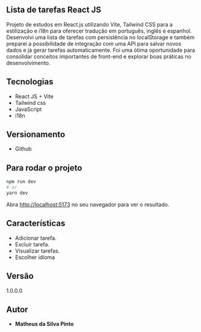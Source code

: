 ## Lista de tarefas React JS

Projeto de estudos em React.js utilizando Vite, Tailwind CSS para a estilização e i18n para oferecer tradução em português, inglês e espanhol. Desenvolvi uma lista de tarefas com persistência no localStorage e também preparei a possibilidade de integração com uma API para salvar novos dados e já gerar tarefas automaticamente. Foi uma ótima oportunidade para consolidar conceitos importantes de front-end e explorar boas práticas no desenvolvimento.

## Tecnologias

- React JS + Vite
- Tailwind css
- JavaScript
- i18n

## Versionamento

- Github

## Para rodar o projeto

```bash
npm run dev
# or
yarn dev
```

Abra [http://localhost:5173](http://localhost:5173) no seu navegador para ver o resultado.

## Características

- Adicionar tarefa.
- Excluir tarefa.
- Visualizar tarefas.
- Escolher idioma

## Versão

1.0.0.0

## Autor

- **Matheus da Silva Pinto**
